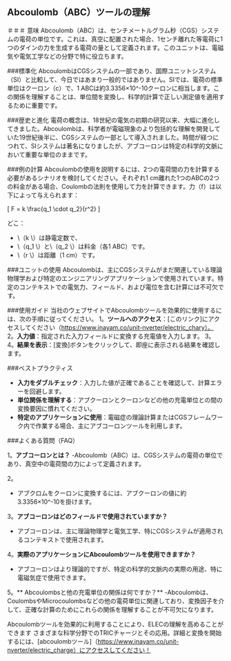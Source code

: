 ## Abcoulomb（ABC）ツールの理解

＃＃＃ 意味
Abcoulomb（ABC）は、センチメートルグラム秒（CGS）システムの電荷の単位です。これは、真空に配置された場合、1センチ離れた等電荷に1つのダインの力を生成する電荷の量として定義されます。このユニットは、電磁気や電気工学などの分野で特に役立ちます。

###標準化
AbcoulombはCGSシステムの一部であり、国際ユニットシステム（SI）と比較して、今日ではあまり一般的ではありません。SIでは、電荷の標準単位はクーロン（c）で、1 ABCは約3.3356×10^-10クーロンに相当します。この関係を理解することは、単位間を変換し、科学的計算で正しい測定値を適用するために重要です。

###歴史と進化
電荷の概念は、18世紀の電気の初期の研究以来、大幅に進化してきました。Abcoulombは、科学者が電磁現象のより包括的な理解を開発していた19世紀後半に、CGSシステムの一部として導入されました。時間が経つにつれて、SIシステムは著名になりましたが、アブコーロンは特定の科学的文脈において重要な単位のままです。

###例の計算
Abcoulombの使用を説明するには、2つの電荷間の力を計算する必要があるシナリオを検討してください。それぞれ1 cm離れた1つのABCの2つの料金がある場合、Coulombの法則を使用して力を計算できます。力（f）は以下によって与えられます：

\[ F = k \frac{q_1 \cdot q_2}{r^2} \]

どこ：
-  \（k \）は静電定数で、
-  \（q_1 \）と\（q_2 \）は料金（各1 ABC）です。
-  \（r \）は距離（1 cm）です。

###ユニットの使用
Abcoulombは、主にCGSシステムがまだ関連している理論物理学および特定のエンジニアリングアプリケーションで使用されています。特定のコンテキストでの電気力、フィールド、および電位を含む計算には不可欠です。

###使用ガイド
当社のウェブサイトでAbcoulombツールを効果的に使用するには、次の手順に従ってください。
1。**ツールへのアクセス**：[このリンク]にアクセスしてください（https://www.inayam.co/unit-nverter/electric_chary）。
2。**入力値**：指定された入力フィールドに変換する充電値を入力します。
3。
4。**結果を表示**：[変換]ボタンをクリックして、即座に表示される結果を確認します。

###ベストプラクティス
-  **入力をダブルチェック**：入力した値が正確であることを確認して、計算エラーを回避します。
-  **単位関係を理解する**：アブクーロンとクーロンなどの他の充電単位との間の変換要因に慣れてください。
-  **特定のアプリケーションに使用**：電磁症の理論計算またはCGSフレームワーク内で作業する場合、主にアブコーロンツールを利用します。

###よくある質問（FAQ）

1。**アブコーロンとは？**
-Abcoulomb（ABC）は、CGSシステムの電荷の単位であり、真空中の電荷間の力によって定義されます。

2。
- アブクロムをクーロンに変換するには、アブクーロンの値に約3.3356×10^-10を掛けます。

3。**アブコーロンはどのフィールドで使用されていますか？**
- アブコーロンは、主に理論物理学と電気工学、特にCGSシステムが適用されるコンテキストで使用されます。

4。**実際のアプリケーションにAbcoulombツールを使用できますか？**
- アブコーロンはより理論的ですが、特定の科学的文脈内の実際の用途、特に電磁気症で使用できます。

5。** Abcoulombsと他の充電単位の関係は何ですか？**
-Abcoulombは、CoulombsやMicrocoulombsなどの他の電荷単位に関連しており、変換因子を介して、正確な計算のためにこれらの関係を理解することが不可欠になります。

Abcoulombツールを効果的に利用することにより、ELECの理解を高めることができます さまざまな科学分野でのTRICチャージとその応用。詳細と変換を開始するには、[abcoulombツール]（https://www.inayam.co/unit-nverter/electric_charge）にアクセスしてください！